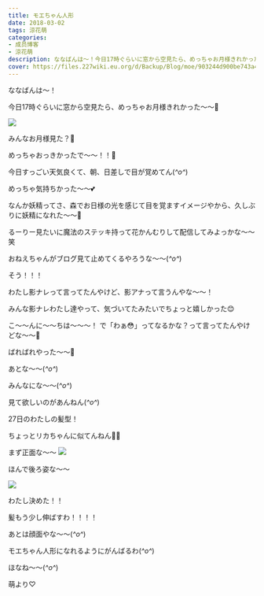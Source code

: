 ```yaml
---
title: モエちゃん人形
date: 2018-03-02
tags: 涼花萌
categories: 
- 成员博客
- 涼花萌
description: ななばんは〜！今日17時ぐらいに窓から空見たら、めっちゃお月様きれかった〜〜🌝みんなお月様見た？🌝めっちゃおっきかったで〜〜！！🌝...
cover: https://files.227wiki.eu.org/d/Backup/Blog/moe/903244d900be743a4f5a98a477a2d.jpg 
---
```






ななばんは〜！






今日17時ぐらいに窓から空見たら、めっちゃお月様きれかった〜〜🌝



![](https://files.227wiki.eu.org/d/Backup/Blog/moe/903244d900be743a4f5a98a477a2d.jpg)







みんなお月様見た？🌝



めっちゃおっきかったで〜〜！！🌝







今日すっごい天気良くて、朝、日差しで目が覚めてん(*^o^*)



めっちゃ気持ちかった〜〜💕




なんか妖精ってさ、森でお日様の光を感じて目を覚ますイメージやから、久しぶりに妖精になれた〜〜💫










るーりー見たいに魔法のステッキ持って花かんむりして配信してみよっかな〜〜笑




おねえちゃんがブログ見て止めてくるやろうな〜〜(*^o^*)













そう！！！


わたし影ナレって言ってたんやけど、影アナって言うんやな〜〜！








みんな影ナレわたし達やって、気づいてたみたいでちょっと嬉しかった😊





こ〜〜んに〜〜ちは〜〜〜！
で「わぁ😳」ってなるかな？って言ってたんやけどな〜〜🙈




ばればれやった〜〜🙈












あとな〜〜(*^o^*)


みんなにな〜〜(*^o^*)


見て欲しいのがあんねん(*^o^*)






27日のわたしの髪型！



ちょっとリカちゃんに似てんねん🙈💕






まず正面な〜〜
![](https://files.227wiki.eu.org/d/Backup/Blog/moe/903244d900be743a4f5a98a477a2d-01.jpg)







ほんで後ろ姿な〜〜

![](https://files.227wiki.eu.org/d/Backup/Blog/moe/903244d900be743a4f5a98a477a2d-02.jpg)







わたし決めた！！


髪もう少し伸ばすわ！！！！




あとは顔面やな〜〜(*^o^*)





モエちゃん人形になれるようにがんばるわ(*^o^*)







ほなね〜〜(*^o^*)



萌より♡


